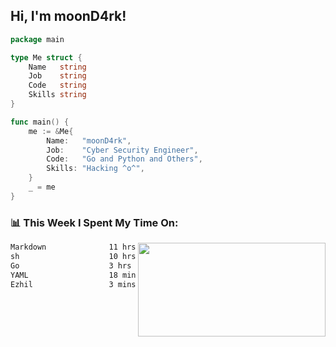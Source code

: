 <h2> Hi, I'm moonD4rk!</h2>

```go
package main

type Me struct {
	Name   string
	Job    string
	Code   string
	Skills string
}

func main() {
	me := &Me{
		Name:   "moonD4rk",
		Job:    "Cyber Security Engineer",
		Code:   "Go and Python and Others",
		Skills: "Hacking ^o^",
	}
	_ = me
}
```

<h3>📊 This Week I Spent My Time On:</h3>
<img align='right' src="https://github-readme-stats.vercel.app/api?username=moond4rk&show_icons=true&theme=radical", width="300" height="150">

<!--START_SECTION:waka-->

```txt
Markdown              11 hrs 41 mins  ███████████▒░░░░░░░░░░░░░   44.94 %
sh                    10 hrs 25 mins  ██████████░░░░░░░░░░░░░░░   40.07 %
Go                    3 hrs 21 mins   ███▒░░░░░░░░░░░░░░░░░░░░░   12.92 %
YAML                  18 mins         ▒░░░░░░░░░░░░░░░░░░░░░░░░   01.16 %
Ezhil                 3 mins          ░░░░░░░░░░░░░░░░░░░░░░░░░   00.26 %
```

<!--END_SECTION:waka-->


